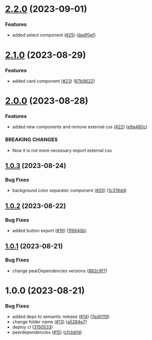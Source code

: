 # [2.2.0](https://github.com/fitame/fits-ui/compare/2.1.0...2.2.0) (2023-09-01)


### Features

* added select component ([#25](https://github.com/fitame/fits-ui/issues/25)) ([dadf0ef](https://github.com/fitame/fits-ui/commit/dadf0ef63bfb73d7945f6b18080f9b4049c0e873))

# [2.1.0](https://github.com/fitame/fits-ui/compare/2.0.0...2.1.0) (2023-08-29)


### Features

* added card component ([#23](https://github.com/fitame/fits-ui/issues/23)) ([67b9622](https://github.com/fitame/fits-ui/commit/67b96220c7ad93775f3afc69676ae3b43737e1cc))

# [2.0.0](https://github.com/fitame/fits-ui/compare/1.0.3...2.0.0) (2023-08-28)


### Features

* added new components and remove external css ([#22](https://github.com/fitame/fits-ui/issues/22)) ([e9a480c](https://github.com/fitame/fits-ui/commit/e9a480cce845e3f34a233a4b724f547626e2ea84))


### BREAKING CHANGES

* Now it is not more necessary import external css

## [1.0.3](https://github.com/fitame/fits-ui/compare/1.0.2...1.0.3) (2023-08-24)


### Bug Fixes

* background color separator component ([#20](https://github.com/fitame/fits-ui/issues/20)) ([1c319dd](https://github.com/fitame/fits-ui/commit/1c319dd230f8b6055b2bd76252f8892a854dd550))

## [1.0.2](https://github.com/fitame/fits-ui/compare/1.0.1...1.0.2) (2023-08-22)


### Bug Fixes

* added button export ([#19](https://github.com/fitame/fits-ui/issues/19)) ([1f6640b](https://github.com/fitame/fits-ui/commit/1f6640b30be4e8d111309bf65e7c2c164c7e6d82))

## [1.0.1](https://github.com/fitame/fits-ui/compare/1.0.0...1.0.1) (2023-08-21)


### Bug Fixes

* change pearDependencies versions ([882c9f7](https://github.com/fitame/fits-ui/commit/882c9f7c9b7b1b11047177089f266e4b93844c3b))

# 1.0.0 (2023-08-21)


### Bug Fixes

* added deps to semantic release ([#14](https://github.com/fitame/fits-ui/issues/14)) ([7ed0119](https://github.com/fitame/fits-ui/commit/7ed0119b7ba2f48aea38cf6ba97408c84d4eb971))
* change folder name ([#13](https://github.com/fitame/fits-ui/issues/13)) ([a5284e7](https://github.com/fitame/fits-ui/commit/a5284e7f826006a637229edd8e40f8f996efd309))
* deploy ci ([3150533](https://github.com/fitame/fits-ui/commit/3150533687769035cb5761adc5e126608ca35ecc))
* peerdependencies ([#15](https://github.com/fitame/fits-ui/issues/15)) ([cfcbbfd](https://github.com/fitame/fits-ui/commit/cfcbbfd23d2935712607d2b8d397db47fe582bcf))

